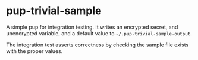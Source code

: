# pup-trivial-sample

A simple pup for integration testing. It writes an encrypted secret, and
unencrypted variable, and a default value to `~/.pup-trivial-sample-output`.

The integration test asserts correctness by checking the sample file exists with
the proper values.
